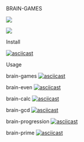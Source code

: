 BRAIN-GAMES

<a href="https://codeclimate.com/github/gioahnn/frontend-project-lvl1/maintainability"><img src="https://api.codeclimate.com/v1/badges/268b83ce0bed46987dff/maintainability" /></a>

<a href="https://travis-ci.org/gioahnn/frontend-project-lvl1"><img src="https://travis-ci.org/gioahnn/frontend-project-lvl1.svg?branch=master"></a>

Install

[![asciicast](https://asciinema.org/a/SYxNKlup6sO50ZocHLoxRUnc2.svg)](https://asciinema.org/a/SYxNKlup6sO50ZocHLoxRUnc2)

Usage
	
brain-games
[![asciicast](https://asciinema.org/a/PsKCCmCrAl2Hj2W2mlp42N9bE.svg)](https://asciinema.org/a/PsKCCmCrAl2Hj2W2mlp42N9bE)
	
brain-even
[![asciicast](https://asciinema.org/a/B35Bkx9Xf8FI6AcSuUQWd7OAA.svg)](https://asciinema.org/a/B35Bkx9Xf8FI6AcSuUQWd7OAA)
	
brain-calc
[![asciicast](https://asciinema.org/a/QMURm67lKJH6oBwQideL7pLnt.svg)](https://asciinema.org/a/QMURm67lKJH6oBwQideL7pLnt)

brain-gcd
[![asciicast](https://asciinema.org/a/7apQzLmeAa9U0U8Lno7EBcCdJ.svg)](https://asciinema.org/a/7apQzLmeAa9U0U8Lno7EBcCdJ)

brain-progression
[![asciicast](https://asciinema.org/a/1rSDeGSQlktlCcUgeaSvKrrcE.svg)](https://asciinema.org/a/1rSDeGSQlktlCcUgeaSvKrrcE)

brain-prime
[![asciicast](https://asciinema.org/a/jfjbC8PgE4YHWS83t53OcKobF.svg)](https://asciinema.org/a/jfjbC8PgE4YHWS83t53OcKobF)
